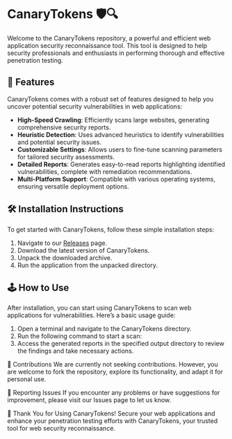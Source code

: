 # CanaryTokens 🛡️🔍

Welcome to the CanaryTokens repository, a powerful and efficient web application security reconnaissance tool. This tool is designed to help security professionals and enthusiasts in performing thorough and effective penetration testing.

## 🚀 Features

CanaryTokens comes with a robust set of features designed to help you uncover potential security vulnerabilities in web applications:

- **High-Speed Crawling**: Efficiently scans large websites, generating comprehensive security reports.
- **Heuristic Detection**: Uses advanced heuristics to identify vulnerabilities and potential security issues.
- **Customizable Settings**: Allows users to fine-tune scanning parameters for tailored security assessments.
- **Detailed Reports**: Generates easy-to-read reports highlighting identified vulnerabilities, complete with remediation recommendations.
- **Multi-Platform Support**: Compatible with various operating systems, ensuring versatile deployment options.

## 🛠️ Installation Instructions

To get started with CanaryTokens, follow these simple installation steps:

1. Navigate to our [Releases](../../releases) page.
2. Download the latest version of CanaryTokens.
3. Unpack the downloaded archive.
4. Run the application from the unpacked directory.

## 🕹️ How to Use

After installation, you can start using CanaryTokens to scan web applications for vulnerabilities. Here’s a basic usage guide:

1. Open a terminal and navigate to the CanaryTokens directory.
2. Run the following command to start a scan:
3. Access the generated reports in the specified output directory to review the findings and take necessary actions.

🛑 Contributions
We are currently not seeking contributions. However, you are welcome to fork the repository, explore its functionality, and adapt it for personal use.

🐞 Reporting Issues
If you encounter any problems or have suggestions for improvement, please visit our Issues page to let us know.

🌟 Thank You for Using CanaryTokens!
Secure your web applications and enhance your penetration testing efforts with CanaryTokens, your trusted tool for web security reconnaissance.
